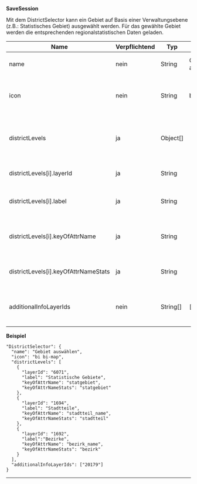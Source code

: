 **SaveSession**

Mit dem DistrictSelector kann ein Gebiet auf Basis einer Verwaltungsebene (z.B.: Statistisches Gebiet) ausgewählt werden. Für das gewählte Gebiet werden die entsprechenden regionalstatistischen Daten geladen.

|Name|Verpflichtend|Typ|Default|Beschreibung|
|----|-------------|---|-------|------------|
|name|nein|String|Gebiet auswählen|Name des Werkzeuges im Menu.|
|icon|nein|String|bi bi-map|CSS Klasse des icons, das vor dem Toolnamen im Menu angezeigt wird.|
|districtLevels|ja|Object[]||Beinhaltet die nötigen Informationen der einzelnen Verwaltungsebenen (siehe Beispiel).|
|districtLevels[i].layerId|ja|String||Die Layer id zum jeweiligen Verwaltungslayer.|
|districtLevels[i].label|ja|String||Die/der Bezeichnung/ Name für die Verwaltungsebene.|
|districtLevels[i].keyOfAttrName|ja|String||Der Key für das Attribut in dem der Name der Verwaltungeinheit steht.|
|districtLevels[i].keyOfAttrNameStats|ja|String||Der Key für das Attribut in dem der Name steht, für die statistischen Daten.|
|additionalInfoLayerIds|nein|String[]|[]|Zusätzliche Info Layer die beim Nutzen des Tools angezeigt werden können.|

**Beispiel**
```
"DistrictSelector": {
  "name": "Gebiet auswählen",
  "icon": "bi bi-map",
  "districtLevels": [
    {
      "layerId": "6071",
      "label": "Statistische Gebiete",
      "keyOfAttrName": "statgebiet",
      "keyOfAttrNameStats": "statgebiet"
    },
    {
      "layerId": "1694",
      "label": "Stadtteile",
      "keyOfAttrName": "stadtteil_name",
      "keyOfAttrNameStats": "stadtteil"
    },
    {
      "layerId": "1692",
      "label":"Bezirke",
      "keyOfAttrName": "bezirk_name",
      "keyOfAttrNameStats": "bezirk"
    }
  ],
  "additionalInfoLayerIds": ["20179"]
}
```

***
